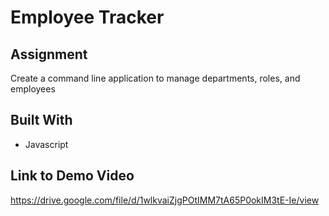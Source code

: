 # Employee Tracker

## Assignment
Create a command line application to manage departments, roles, and employees

## Built With
* Javascript

## Link to Demo Video
https://drive.google.com/file/d/1wlkvaiZjgPOtIMM7tA65P0okIM3tE-Ie/view
